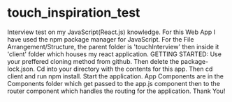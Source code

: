 # touch_inspiration_test
Interview test on my JavaScript(React.js) knowledge.
For this Web App I have used the npm package manager for JavaScript.
For the File Arrangement/Structure, the parent folder is 'touchInterview' then inside it 'client' folder which houses my react application.
GETTING STARTED: Use your preffered cloning method from github. Then delete the package-lock.json. Cd into your directory with the contents for this app. Then cd client and run npm install.
Start the application.
App Components are in the Components folder which get passed to the app.js component then to the router component which handles the routing for the application.
Thank You!
